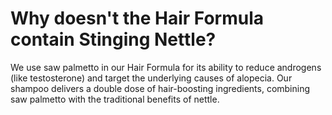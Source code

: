 # Why doesn't the Hair Formula contain Stinging Nettle?

We use saw palmetto in our Hair Formula for its ability to reduce androgens (like testosterone) and target the underlying causes of alopecia. Our shampoo delivers a double dose of hair-boosting ingredients, combining saw palmetto with the traditional benefits of nettle.